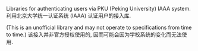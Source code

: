 Libraries for authenticating users via PKU (Peking University) IAAA system.
利用北京大学统一认证系统 (IAAA) 认证用户的接入库.

(This is an unofficial library and may not operate to specifications from time to time.)
该接入并非官方授权使用的, 因而可能会因为学校系统的变化而无法使用.